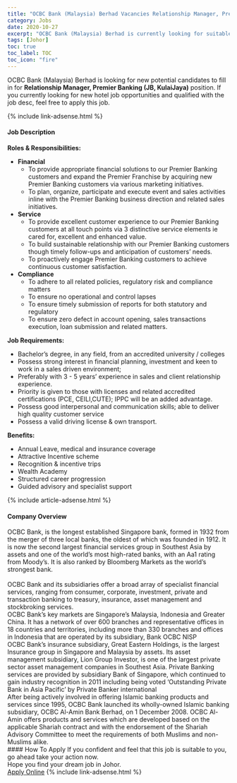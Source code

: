 ```yaml
---
title: "OCBC Bank (Malaysia) Berhad Vacancies Relationship Manager, Premier Banking (JB, KulaiJaya)" 
category: Jobs 
date: 2020-10-27 
excerpt: "OCBC Bank (Malaysia) Berhad is currently looking for suitable person to fill in the Relationship Manager, Premier Banking (JB, KulaiJaya) which positioned at Johor" 
tags: [Johor] 
toc: true 
toc_label: TOC 
toc_icon: "fire" 
--- 
```


<p>OCBC Bank (Malaysia) Berhad is looking for new potential candidates to fill in for <b>Relationship Manager, Premier Banking (JB, KulaiJaya)</b> position. If you currently looking for new hotel job opportunities and qualified with the job desc, feel free to apply this job.
</p>{% include link-adsense.html %} 
<div><div><h4>Job Description</h4></div><div><div><span><div><div><div><strong>Roles &amp; Responsibilities:</strong></div><ul><li><strong>Financial</strong><ul><li>To provide appropriate financial solutions to our Premier Banking customers and expand the Premier Franchise by acquiring new Premier Banking customers via various marketing initiatives.</li><li>To plan, organize, participate and execute event and sales activities inline with the Premier Banking business direction and related sales initiatives.</li></ul></li><li><strong>Service</strong><ul><li>To provide excellent customer experience to our Premier Banking customers at all touch points via 3 distinctive service elements ie cared for, excellent and enhanced value.</li><li>To build sustainable relationship with our Premier Banking customers though timely follow-ups and anticipation of customers&#8217; needs.</li><li>To proactively engage Premier Banking customers to achieve continuous customer satisfaction.</li></ul></li><li><strong>Compliance</strong><ul><li>To adhere to all related policies, regulatory risk and compliance matters</li><li>To ensure no operational and control lapses</li><li>To ensure timely submission of reports for both statutory and regulatory</li><li>To ensure zero defect in account opening, sales transactions execution, loan submission and related matters.</li></ul></li></ul></div><div><strong>Job Requirements:</strong></div><ul><li>Bachelor&#8217;s degree, in any field, from an accredited university / colleges</li><li>Possess strong interest in financial planning, investment and keen to work in a sales driven environment;</li><li>Preferably with 3 - 5 years&#8217; experience in sales and client relationship experience.</li><li>Priority is given to those with licenses and related accredited certifications (PCE, CEILI,CUTE); IPPC will be an added advantage.</li><li>Possess good interpersonal and communication skills; able to deliver high quality customer service</li><li>Possess a valid driving license &amp; own transport.</li></ul><div><strong>Benefits:</strong></div><ul><li>Annual Leave, medical and insurance coverage</li><li>Attractive Incentive scheme</li><li>Recognition &amp; incentive trips</li><li>Wealth Academy</li><li>Structured career progression</li><li>Guided advisory and specialist support</li></ul></div></span></div></div></div> 
{% include article-adsense.html %} 
<div><div><h4>Company Overview</h4></div><div><div><span><div><div>
	OCBC Bank, is the longest established Singapore bank, formed in 1932 from the merger of three local banks, the oldest of which was founded in 1912. It is now the second largest financial services group in Southest Asia by assets and one of the world&#8217;s most high-rated banks, with an Aa1 rating from Moody&#8217;s. It is also ranked by Bloomberg Markets as the world&#8217;s strongest bank.</div>
<div>
<br>
	OCBC Bank and its subsidiaries offer a broad array of specialist financial services, ranging from consumer, corporate, investment, private and transaction banking to treasury, insurance, asset management and stockbroking services.</div>
<div>
	OCBC Bank&#8217;s key markets are Singapore&#8217;s Malaysia, Indonesia and Greater China. It has a network of over&#160;600 branches and representative offices in 18 countries and territories, including more than 330 branches and offices in Indonesia that are operated by its subsidiary, Bank OCBC NISP</div>
<div>
	OCBC Bank&#8217;s insurance subsidiary, Great Eastern Holdings, is the largest Insurance group in Singapore and Malaysia by assets. Its asset management subsidiary, Lion Group Investor, is one of the largest private sector asset management companies in Southest Asia. Private Banking services are provided by subsidiary Bank of Singapore, which continued to gain industry recognition in 2011 including being voted &#8216;Outstanding Private Bank in Asia Pacific&#8217; by Private Banker international</div>
<div>
	After being actively involved in offering Islamic banking products and services since 1995, OCBC Bank launched its wholly-owned Islamic banking subsidiary, OCBC Al-Amin Bank Berhad, on 1 December 2008. OCBC Al-Amin offers products and services which are developed based on the applicable Shariah contract and with the endorsement of the Shariah Advisory Committee to meet the requirements of both Muslims and non-Muslims alike.</div></div></span></div></div></div> 
#### How To Apply 
If you confident and feel that this job is suitable to you, go ahead take your action now. <br/> 
Hope you find your dream job in Johor. <br/> 
<a href="https://www.jobstreet.com.my/en/job/relationship-manager-premier-banking-jb-kulaijaya-4410970?jobId=jobstreet-my-job-4410970" class="btn btn--info" target="_blank" rel="nofollow noopenner">Apply Online</a> 
{% include link-adsense.html %} 